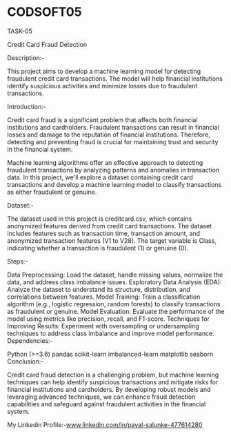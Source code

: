 # CODSOFT05

TASK-05

Credit Card Fraud Detection

Description:-

This project aims to develop a machine learning model for detecting fraudulent credit card transactions. The model will help financial institutions identify suspicious activities and minimize losses due to fraudulent transactions.

Introduction:-

Credit card fraud is a significant problem that affects both financial institutions and cardholders. Fraudulent transactions can result in financial losses and damage to the reputation of financial institutions. Therefore, detecting and preventing fraud is crucial for maintaining trust and security in the financial system.

Machine learning algorithms offer an effective approach to detecting fraudulent transactions by analyzing patterns and anomalies in transaction data. In this project, we'll explore a dataset containing credit card transactions and develop a machine learning model to classify transactions as either fraudulent or genuine.

Dataset:-

The dataset used in this project is creditcard.csv, which contains anonymized features derived from credit card transactions. The dataset includes features such as transaction time, transaction amount, and anonymized transaction features (V1 to V28). The target variable is Class, indicating whether a transaction is fraudulent (1) or genuine (0).

Steps:-

Data Preprocessing: Load the dataset, handle missing values, normalize the data, and address class imbalance issues.
Exploratory Data Analysis (EDA): Analyze the dataset to understand its structure, distribution, and correlations between features.
Model Training: Train a classification algorithm (e.g., logistic regression, random forests) to classify transactions as fraudulent or genuine.
Model Evaluation: Evaluate the performance of the model using metrics like precision, recall, and F1-score.
Techniques for Improving Results: Experiment with oversampling or undersampling techniques to address class imbalance and improve model performance.
Dependencies:-

Python (>=3.6)
pandas
scikit-learn
imbalanced-learn
matplotlib
seaborn
Conclusion:-

Credit card fraud detection is a challenging problem, but machine learning techniques can help identify suspicious transactions and mitigate risks for financial institutions and cardholders. By developing robust models and leveraging advanced techniques, we can enhance fraud detection capabilities and safeguard against fraudulent activities in the financial system.

My Linkedin Profile:-www.linkedin.com/in/payal-salunke-477614280
